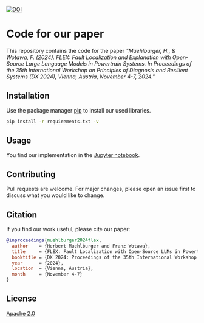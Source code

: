 [![DOI](https://zenodo.org/badge/DOI/10.5281/zenodo.13879936.svg)](https://doi.org/10.5281/zenodo.13879936)

# Code for our paper

This repository contains the code for the paper *"Muehlburger, H., & Wotawa, F. (2024). FLEX: Fault Localization and Explanation with Open-Source Large Language Models in Powertrain Systems. In Proceedings of the 35th International Workshop on Principles of Diagnosis and Resilient Systems (DX 2024), Vienna, Austria, November 4-7, 2024."*

## Installation

Use the package manager [pip](https://pip.pypa.io/en/stable/) to install our used libraries.

```bash
pip install -r requirements.txt -v
```

## Usage

You find our implementation in the [Jupyter notebook](code.ipynb).

## Contributing
Pull requests are welcome. For major changes, please open an issue first to discuss what you would like to change.

## Citation
If you find our work useful, please cite our paper:

```bibtex
@inproceedings{muehlburger2024flex,
  author    = {Herbert Muehlburger and Franz Wotawa},
  title     = {FLEX: Fault Localization with Open-Source LLMs in Powertrain Systems},
  booktitle = {DX 2024: Proceedings of the 35th International Workshop on Principles of Diagnosis and Resilient Systems},
  year      = {2024},
  location  = {Vienna, Austria},
  month     = {November 4-7}
}
```

## License
[Apache 2.0](LICENSE)

